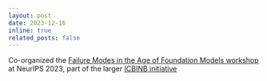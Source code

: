```yaml
---
layout: post
date: 2023-12-16
inline: true
related_posts: false
---
```


Co-organized the [Failure Modes in the Age of Foundation Models workshop](https://sites.google.com/view/icbinb-2023/home) at NeurIPS 2023, part of the larger [ICBINB initiative](https://icbinb.cc/)